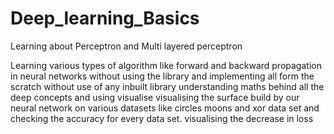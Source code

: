 # Deep_learning_Basics
Learning about Perceptron and Multi layered perceptron

Learning various types of algorithm like forward and backward propagation in neural networks without using the library and implementing all form the scratch
without use of any inbuilt library understanding maths behind all the deep concepts and using visualise visualising the surface build by our neural network
on various datasets like circles moons and xor data set and checking the accuracy for every data set. visualising the decrease in loss
